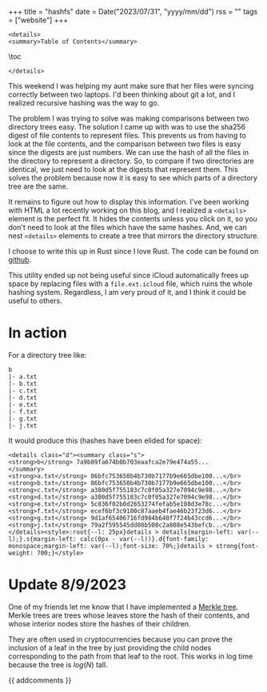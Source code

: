 +++
title = "hashfs"
date = Date("2023/07/31", "yyyy/mm/dd")
rss = ""
tags = ["website"]
+++
~~~
<details>
<summary>Table of Contents</summary>
~~~
\toc
~~~
</details>
~~~

This weekend I was helping my aunt make sure that her files were syncing correctly between two laptops. I'd been thinking about git a lot, and I realized recursive hashing was the way to go.

The problem I was trying to solve was making comparisons between two directory trees easy. The solution I came up with was to use the sha256 digest of file contents to represent files. This prevents us from having to look at the file contents, and the comparison between two files is easy since the digests are just numbers. We can use the hash of all the files in the directory to represent a directory. So, to compare if two directories are identical, we just need to look at the digests that represent them. This solves the problem because now it is easy to see which parts of a directory tree are the same.

It remains to figure out how to display this information. I've been working with HTML a lot recently working on this blog, and I realized a `<details>` element is the perfect fit. It hides the contents unless you click on it, so you don't need to look at the files which have the same hashes. And, we can nest `<details>` elements to create a tree that mirrors the directory structure.

I choose to write this up in Rust since I love Rust. The code can be found on [github](https://github.com/jasoneveleth/hashfs).

This utility ended up not being useful since iCloud automatically frees up space by replacing files with a `file.ext.icloud` file, which ruins the whole hashing system. Regardless, I am very proud of it, and I think it could be useful to others.

# In action

For a directory tree like:
```
b
|- a.txt
|- b.txt
|- c.txt
|- d.txt
|- e.txt
|- f.txt
|- g.txt
|- j.txt
```
It would produce this (hashes have been elided for space):
~~~
<details class="d"><summary class="s">
<strong>b</strong> 7a9b89fa674b0b703eaafca2e79e474a55...
</summary>
<strong>a.txt</strong> 86bfc753650b4b730b7177b9e665dbe100...</br>
<strong>b.txt</strong> 86bfc753650b4b730b7177b9e665dbe100...</br>
<strong>c.txt</strong> a380d5f755183c7c0f05a327e7094c9e98...</br>
<strong>d.txt</strong> a380d5f755183c7c0f05a327e7094c9e98...</br>
<strong>e.txt</strong> 5c836f02b0d2653274fefab5e108d3e78c...</br>
<strong>f.txt</strong> ecef6bf3c9100c87aaeb4fae46b23f23d6...</br>
<strong>g.txt</strong> 9d1af65406716fd984b640f7f24b43ccd6...</br>
<strong>j.txt</strong> 79a2f595545dd08b508c2a808e543befcb...</br>
</details><style>:root{--l: 25px}details > details{margin-left: var(--l);}.s{margin-left: calc(0px - var(--l))}.d{font-family: monospace;margin-left: var(--l);font-size: 70%;}details > strong{font-weight: 700;}</style>
~~~

# Update 8/9/2023

One of my friends let me know that I have implemented a [Merkle tree](https://en.wikipedia.org/wiki/Merkle_tree). Merkle trees are trees whose leaves store the hash of their contents, and whose interior nodes store the hashes of their children. 

They are often used in cryptocurrencies because you can prove the inclusion of a leaf in the tree by just providing the child nodes corresponding to the path from that leaf to the root. This works in log time because the tree is $log(N)$ tall.

{{ addcomments }}
